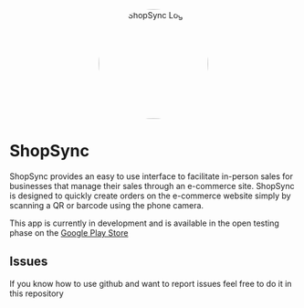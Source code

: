 <p align="center">
  <img src="https://firebasestorage.googleapis.com/v0/b/woopos-419011.appspot.com/o/icon-192-maskable.png?alt=media" width="192" title="ShopSync Logo" style="border-radius: 96px">
</p>

# ShopSync
ShopSync provides an easy to use interface to facilitate in-person sales for businesses that manage their sales through an e-commerce site. ShopSync is designed to quickly create orders on the e-commerce website simply by scanning a QR or barcode using the phone camera.

This app is currently in development and is available in the open testing phase on the [Google Play Store](https://play.google.com/store/apps/details?id=me.singularcitrus.shopsync)



## Issues
If you know how to use github and want to report issues feel free to do it in this repository
